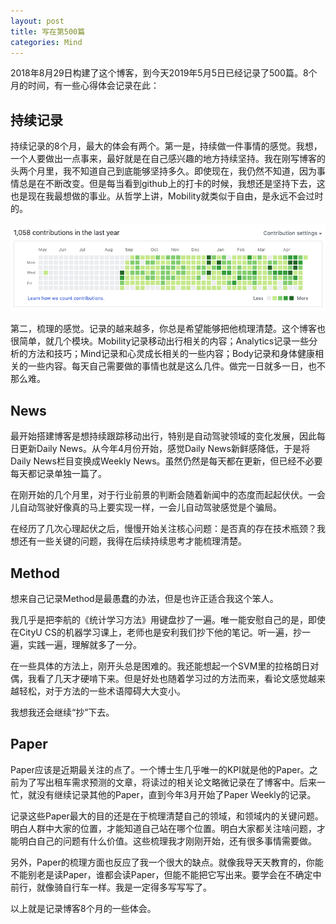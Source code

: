 ```yaml
---
layout: post
title: 写在第500篇
categories: Mind
---
```


2018年8月29日构建了这个博客，到今天2019年5月5日已经记录了500篇。8个月的时间，有一些心得体会记录在此：

## 持续记录

持续记录的8个月，最大的体会有两个。第一是，持续做一件事情的感觉。我想，一个人要做出一点事来，最好就是在自己感兴趣的地方持续坚持。我在刚写博客的头两个月里，我不知道自己到底能够坚持多久。即使现在，我仍然不知道，因为事情总是在不断改变。但是每当看到github上的打卡的时候，我想还是坚持下去，这也是现在我最想做的事业。从哲学上讲，Mobility就类似于自由，是永远不会过时的。

![](/img/2019-05-05-500-post-1.png)

第二，梳理的感觉。记录的越来越多，你总是希望能够把他梳理清楚。这个博客也很简单，就几个模块。Mobility记录移动出行相关的内容；Analytics记录一些分析的方法和技巧；Mind记录和心灵成长相关的一些内容；Body记录和身体健康相关的一些内容。每天自己需要做的事情也就是这么几件。做完一日就多一日，也不那么难。

## News

最开始搭建博客是想持续跟踪移动出行，特别是自动驾驶领域的变化发展，因此每日更新Daily News。从今年4月份开始，感觉Daily News新鲜感降低，于是将Daily News栏目变换成Weekly News。虽然仍然是每天都在更新，但已经不必要每天都记录单独一篇了。

在刚开始的几个月里，对于行业前景的判断会随着新闻中的态度而起起伏伏。一会儿自动驾驶好像真的马上要实现一样，一会儿自动驾驶感觉是个骗局。

在经历了几次心理起伏之后，慢慢开始关注核心问题：是否真的存在技术瓶颈？我想还有一些关键的问题，我得在后续持续思考才能梳理清楚。

## Method

想来自己记录Method是最愚蠢的办法，但是也许正适合我这个笨人。

我几乎是把李航的《统计学习方法》用键盘抄了一遍。唯一能安慰自己的是，即使在CityU CS的机器学习课上，老师也是安利我们抄下他的笔记。听一遍，抄一遍，实践一遍，理解就多了一分。

在一些具体的方法上，刚开头总是困难的。我还能想起一个SVM里的拉格朗日对偶，我看了几天才硬啃下来。但是好处也随着学习过的方法而来，看论文感觉越来越轻松，对于方法的一些术语障碍大大变小。

我想我还会继续“抄”下去。

## Paper

Paper应该是近期最关注的点了。一个博士生几乎唯一的KPI就是他的Paper。之前为了写出租车需求预测的文章，将读过的相关论文略微记录在了博客中。后来一忙，就没有继续记录其他的Paper，直到今年3月开始了Paper Weekly的记录。

记录这些Paper最大的目的还是在于梳理清楚自己的领域，和领域内的关键问题。明白人群中大家的位置，才能知道自己站在哪个位置。明白大家都关注啥问题，才能明白自己的问题有什么价值。这些梳理我才刚刚开始，还有很多事情需要做。

另外，Paper的梳理方面也反应了我一个很大的缺点。就像我导天天教育的，你能不能别老是读Paper，谁都会读Paper，但能不能把它写出来。要学会在不确定中前行，就像骑自行车一样。我是一定得多写写写了。


以上就是记录博客8个月的一些体会。